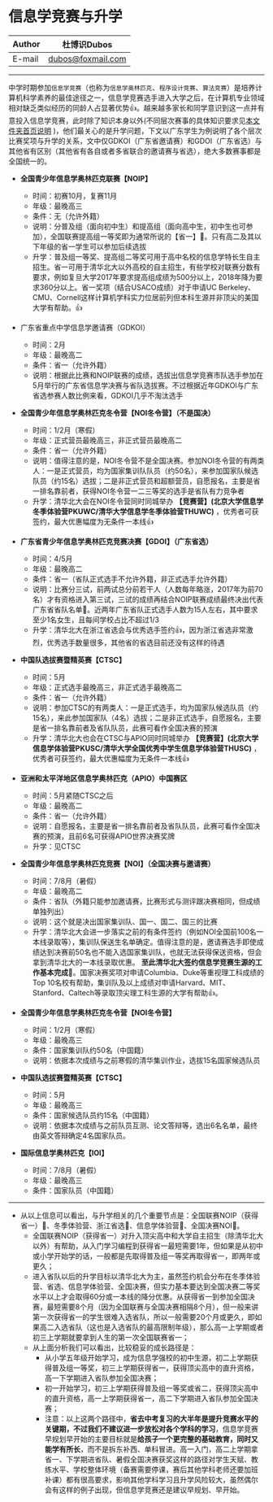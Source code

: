 信息学竞赛与升学
======

|Author|杜博识Dubos|
|---|---
|E-mail|dubos@foxmail.com

------
中学时期参加`信息学竞赛`（也称为`信息学奥林匹克`、`程序设计竞赛`、`算法竞赛`）是培养计算机科学素养的最佳途径之一，信息学竞赛选手进入大学之后，在计算机专业领域相对缺乏类似经历的同龄人占显著优势:thumbsup:。越来越多家长和同学意识到这一点并有意投入信息学竞赛，此时除了知识本身以外(不同层次赛事的具体知识要求见[本文件夹首页说明](https://github.com/Duboshi/OI) )，他们最关心的是升学问题，下文以广东学生为例说明了各个层次比赛奖项与升学的关系，文中仅GDKOI（广东省邀请赛）和GDOI（广东省选）与其他省有区别（其他省有各自或者多省联合的邀请赛与省选），绝大多数赛事都是全国统一的。  



* **全国青少年信息学奥林匹克联赛【NOIP】**  

	* 时间：初赛10月，复赛11月  
	* 年级：最晚高三  
	* 条件：无（允许外籍）  
	* 说明：分普及组（面向初中生）和提高组（面向高中生，初中生也可参加），全国联赛提高组一等奖即为通常所说的【省一】:triangular_flag_on_post:。只有高二及其以下年级的省一学生可以参加后续选拔  
	* 升学：普及组一等奖、提高组二等奖可用于高中名校的信息学特长生自主招生。省一可用于清华北大以外高校的自主招生，有些学校对联赛分数有要求，例如复旦大学2017年要求提高组成绩为500分以上，2018年降为要求360分以上。省一奖项（结合USACO成绩）对于申请UC Berkeley、CMU、Cornell这样计算机学科实力位居前列但本科生源并非顶尖的美国大学有帮助。:thumbsup:


* 广东省重点中学信息学邀请赛（GDKOI）  

	* 时间：2月  
	* 年级：最晚高二  
	* 条件：省一（允许外籍）  
	* 说明：根据此比赛和NOIP联赛的成绩，选拔出信息学竞赛市队选手参加在5月举行的广东省信息学决赛与省队选拔赛。不过根据近年GDKOI与广东省选参赛人数比例来看，GDKOI几乎不淘汰选手  

* **全国青少年信息学奥林匹克冬令营【NOI冬令营】（不是国决）**  

	* 时间：1/2月（寒假）  
	* 年级：正式营员最晚高三，非正式营员最晚高二  
	* 条件：省一（允许外籍）  
	* 说明：值得注意的是，NOI冬令营不是全国决赛。参加NOI冬令营的有两类人：一是正式营员，均为国家集训队队员（约50名），来参加国家队候选队员（约15名）选拔；二是非正式营员和超额营员，自愿报名，主要是省一排名靠前者，获得NOI冬令营一二三等奖的选手是省队有力竞争者 
	* 升学：清华北大会在NOI冬令营同时同城举办 **【竞赛营】(北京大学信息学冬季体验营PKUWC/清华大学信息学冬季体验营THUWC)** ，优秀者可获签约，最大优惠幅度为无条件一本线:thumbsup:  

* **广东省青少年信息学奥林匹克竞赛决赛【GDOI】（广东省选）**

	* 时间：4/5月  
	* 年级：最晚高二  
	* 条件：省一（省队正式选手不允许外籍，非正式选手允许外籍）  
	* 说明：比赛分三试，前两试总分前若干人（人数每年略涨，2017年为前70名）才有资格进入第三试，三试的成绩再结合NOIP联赛成绩最终决出代表广东省省队名单:triangular_flag_on_post:。近两年广东省队正式选手人数为15人左右，其中要求至少1名女生，且每间学校占比不超过1/3  
	* 升学：清华北大在浙江省选会与优秀选手签约:thumbsup:，因为浙江省选非常激烈，优秀选手数量很多，其他省的省选目前还没有这样的待遇  

* **中国队选拔赛暨精英赛【CTSC】**  

	* 时间：5月  
	* 年级：正式选手最晚高三，非正式选手最晚高二  
	* 条件：省一（允许外籍）  
	* 说明：参加CTSC的有两类人：一是正式选手，均为国家队候选队员（约15名），来此参加国家队（4名）选拔；二是非正式选手，自愿报名，主要是省一排名靠前者及省队队员，此赛可看作全国决赛的预演
	* 升学：清华北大也会在CTSC与APIO同时同城举办 **【竞赛营】(北京大学信息学体验营PKUSC/清华大学全国优秀中学生信息学体验营THUSC)** ，优秀者可获签约，最大优惠幅度为无条件一本线:thumbsup:  

* **亚洲和太平洋地区信息学奥林匹克（APIO）中国赛区**  

	* 时间：5月紧随CTSC之后
	* 年级：最晚高二
	* 条件：省一（允许外籍）
	* 说明：自愿报名，主要是省一排名靠前者及省队队员，此赛可看作全国决赛的预演，且前6名可获得APIO世界决赛奖牌  
	* 升学：见CTSC

* **全国青少年信息学奥林匹克竞赛【NOI】（全国决赛与邀请赛）**  

	* 时间：7/8月（暑假）
	* 年级：最晚高二
	* 条件：省队（外籍只能参加邀请赛，比赛形式与测评跟决赛相同，但成绩单独列出）
	* 说明：这个就是决出国家集训队、国一、国二、国三的比赛
	* 升学：清华北大会进一步落实之前的有条件签约（例如NOI全国前100名一本线录取等），集训队保送生名单确定。值得注意的是，邀请赛选手即使成绩达到决赛前50名也不能入选国家集训队，也就无法获得保送资格，但会拿到清华北大的一本线录取优惠。 **至此清华北大签约信息学竞赛生源的工作基本完成**:triangular_flag_on_post:。国家决赛奖项对申请Columbia、Duke等重视理工科成绩的Top 10名校有帮助，集训队及以上成绩对申请Harvard、MIT、Stanford、Caltech等录取顶尖理工科生源的大学有帮助:thumbsup:。

* **全国青少年信息学奥林匹克冬令营【NOI冬令营】**  

	* 时间：1/2月（寒假）
	* 年级：最晚高三
	* 条件：国家集训队约50名（中国籍）  
	* 说明：依据本次成绩与之前寒假的清华集训作业，选拔15名国家候选队员  

* **中国队选拔赛暨精英赛【CTSC】**

	* 时间：5月
	* 年级：最晚高三
	* 条件：国家候选队员约15名（中国籍）
	* 说明：依据本次成绩与之前队员互测、论文答辩等，选出6名名单，最终由英文答辩确定4名国家队员。

* **国际信息学奥林匹克【IOI】**

	* 时间：7/8月（暑假）
	* 年级：最晚高三
	* 条件：国家队员（中国籍）  
------

* 从以上信息可以看出，与升学相关的几个重要节点是：全国联赛NOIP（获得省一）:triangular_flag_on_post:、冬季体验营、浙江省选:triangular_flag_on_post:、信息学体验营:triangular_flag_on_post:、全国决赛NOI:triangular_flag_on_post:。  
	* 全国联赛NOIP（获得省一）对升入顶尖高中和大学自主招生（除清华北大以外）有帮助，从入门学习编程到获得省一最短需要1年，但如果是从初中或小学开始学的话，一般都是先取得普及组一等奖再取得省一，即两年或更久；
	* 进入省队以后的升学目标以清华北大为主，虽然签约机会分布在冬季体验营、省选、信息学体验营、全国决赛，但实力基本要达到全国决赛二等奖水平以上才会取得60分或一本线的降分优惠。从获得省一到参加全国决赛，最短需要8个月（因为全国联赛与全国决赛相隔8个月），但一般来讲第一次获得省一的学生很难入选省队，所以一般需要20个月或更久，即如果高二入选省队（这也是入选省队的最高限制年级），那么高一上学期或者初三上学期就要拿到人生的第一次全国联赛省一；
	* 从上面分析我们可以看出，比较稳妥的成长路径是：
		* 从小学五年级开始学习，成为信息学强校的初中生源，初二上学期获得普及组一等奖，初三上学期获得省一，获得顶尖高中的直升资格，高一下学期进入省队参加全国决赛；
		* 初一开始学习，初三上学期获得普及组一等奖或省二，获得顶尖高中的直升资格，高一上学期获得省一，高二下学期进入省队参加全国决赛；
		* 注意：以上这两个路径中，**省去中考复习的大半年是提升竞赛水平的关键期，不过我们不建议进一步放松对各个学科的学习**，信息学竞赛早规划早开始的主要目标就是**给孩子一个更完整的基础教育，同时又能学有所长**，而不是拆东补西、单科冒进。高一入门，高二上学期拿省一、下学期进省队、暑假全国决赛获奖这样的路径对学生天赋、教练水平、学校整体环境（备赛需要停课，赛后其他学科老师还要加班补课）都有很高要求，影响其他学科学习且升学风险较大，虽然偶尔会有这样的例子出现，但信息学竞赛还是建议早规划、早开始。
